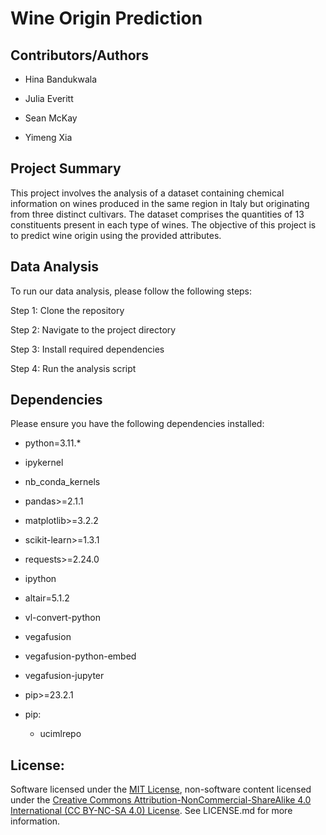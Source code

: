 # Wine Origin Prediction

## Contributors/Authors

-   Hina Bandukwala

-   Julia Everitt

-   Sean McKay

-   Yimeng Xia

## Project Summary

This project involves the analysis of a dataset containing chemical information on wines produced in the same region in Italy but originating from three distinct cultivars. The dataset comprises the quantities of 13 constituents present in each type of wines. The objective of this project is to predict wine origin using the provided attributes.

## Data Analysis

To run our data analysis, please follow the following steps:

Step 1: Clone the repository

Step 2: Navigate to the project directory

Step 3: Install required dependencies

Step 4: Run the analysis script

## Dependencies

Please ensure you have the following dependencies installed:

-   python=3.11.\*

-   ipykernel

-   nb_conda_kernels

-   pandas\>=2.1.1

-   matplotlib\>=3.2.2

-   scikit-learn\>=1.3.1

-   requests\>=2.24.0

-   ipython

-   altair=5.1.2

-   vl-convert-python

-   vegafusion

-   vegafusion-python-embed

-   vegafusion-jupyter

-   pip\>=23.2.1

-   pip:

    -   ucimlrepo

## License:

Software licensed under the [MIT License](https://spdx.org/licenses/MIT.html), non-software content licensed under the [Creative Commons Attribution-NonCommercial-ShareAlike 4.0 International (CC BY-NC-SA 4.0) License](https://creativecommons.org/licenses/by-nc-sa/4.0/). See LICENSE.md for more information.
